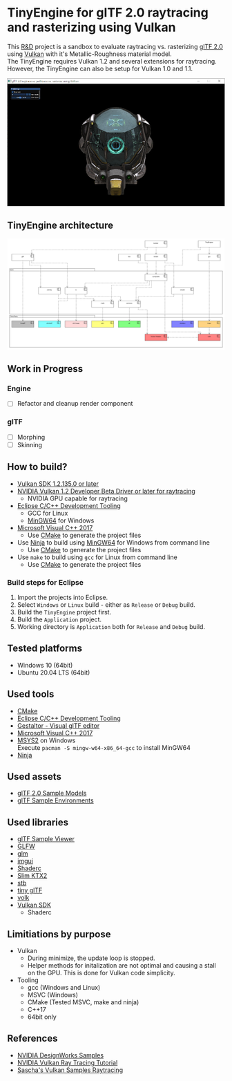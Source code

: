 # TinyEngine for glTF 2.0 raytracing and rasterizing using Vulkan

This [R&D](https://en.wikipedia.org/wiki/Research_and_development) project is a sandbox to evaluate raytracing vs. rasterizing [glTF 2.0](https://github.com/KhronosGroup/glTF/tree/master/specification/2.0) using [Vulkan](https://www.khronos.org/vulkan/) with it's Metallic-Roughness material model.  
The TinyEngine requires Vulkan 1.2 and several extensions for raytracing. However, the TinyEngine can also be setup for Vulkan 1.0 and 1.1.

![Screenshot DamagedHelmet](screenshot.jpg)

## TinyEngine architecture

![Components](Architecture/components.png)

## Work in Progress

### Engine  

- [ ] Refactor and cleanup render component

### glTF  
- [ ] Morphing
- [ ] Skinning

## How to build?
- [Vulkan SDK 1.2.135.0 or later](https://vulkan.lunarg.com/sdk/home)
- [NVIDIA Vulkan 1.2 Developer Beta Driver or later for raytracing](https://developer.nvidia.com/vulkan-driver)
   - NVIDIA GPU capable for raytracing
- [Eclipse C/C++ Development Tooling](https://projects.eclipse.org/projects/tools.cdt)
   - GCC for Linux
   - [MinGW64](https://www.msys2.org/) for Windows 
- [Microsoft Visual C++ 2017](https://visualstudio.microsoft.com/de/vs/older-downloads/)
   - Use [CMake](https://cmake.org/) to generate the project files
- Use [Ninja](https://ninja-build.org/) to build using [MinGW64](https://www.msys2.org/) for Windows from command line
  - Use [CMake](https://cmake.org/) to generate the project files
- Use `make` to build using `gcc` for Linux from command line
  - Use [CMake](https://cmake.org/) to generate the project files

### Build steps for Eclipse

1. Import the projects into Eclipse.
2. Select `Windows` or `Linux` build - either as `Release` or `Debug` build.
3. Build the `TinyEngine` project first.
4. Build the `Application` project.
5. Working directory is `Application` both for `Release` and `Debug` build.

## Tested platforms
- Windows 10 (64bit)
- Ubuntu 20.04 LTS (64bit)

## Used tools
- [CMake](https://cmake.org/)
- [Eclipse C/C++ Development Tooling](https://projects.eclipse.org/projects/tools.cdt)
- [Gestaltor - Visual glTF editor](https://gestaltor.io/)
- [Microsoft Visual C++ 2017](https://visualstudio.microsoft.com/de/vs/older-downloads/)
- [MSYS2](https://www.msys2.org/) on Windows  
  Execute `pacman -S mingw-w64-x86_64-gcc` to install MinGW64
- [Ninja](https://ninja-build.org/)

## Used assets
- [glTF 2.0 Sample Models](https://github.com/KhronosGroup/glTF-Sample-Models/tree/master/2.0)
- [glTF Sample Environments](https://github.com/ux3d/glTF-Sample-Environments)

## Used libraries
- [glTF Sample Viewer](https://github.com/KhronosGroup/glTF-Sample-Viewer)
- [GLFW](https://github.com/glfw/glfw)
- [glm](https://github.com/g-truc/glm)
- [imgui](https://github.com/ocornut/imgui)
- [Shaderc](https://github.com/google/shaderc)  
- [Slim KTX2](https://github.com/ux3d/slimktx2)
- [stb](https://github.com/nothings/stb)    
- [tiny glTF](https://github.com/syoyo/tinygltf)  
- [volk](https://github.com/zeux/volk)  
- [Vulkan SDK](https://vulkan.lunarg.com/)
   - Shaderc

## Limitiations by purpose
- Vulkan  
  - During minimize, the update loop is stopped.
  - Helper methods for initalization are not optimal and causing a stall on the GPU. This is done for Vulkan code simplicity.
- Tooling
  - gcc (Windows and Linux)
  - MSVC (Windows)
  - CMake (Tested MSVC, make and ninja)
  - C++17
  - 64bit only

## References
- [NVIDIA DesignWorks Samples](https://github.com/nvpro-samples/)
- [NVIDIA Vulkan Ray Tracing Tutorial](https://nvpro-samples.github.io/vk_raytracing_tutorial_KHR/)
- [Sascha's Vulkan Samples Raytracing](https://github.com/SaschaWillems/Vulkan-Samples/tree/VK_KHR_ray_tracing)
